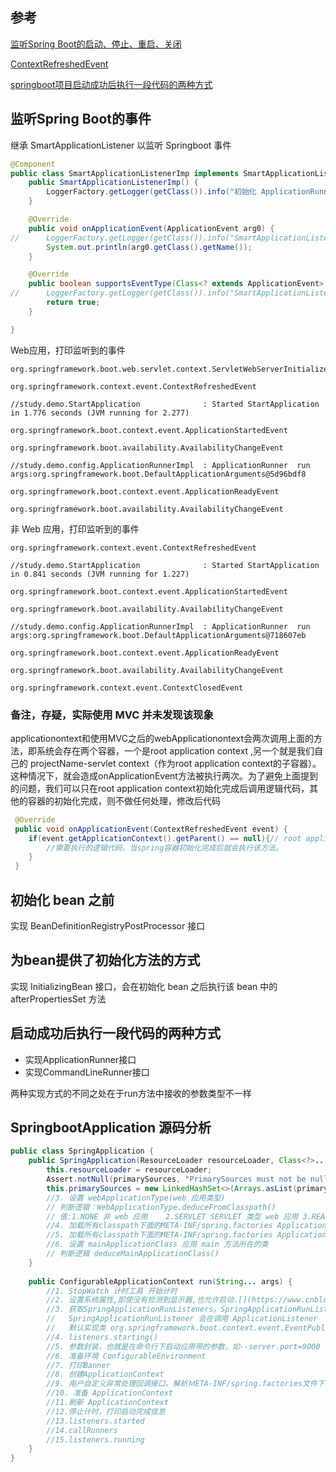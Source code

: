 ## 参考

[监听Spring Boot的启动、停止、重启、关闭](http://blog.sina.com.cn/s/blog_70ae1d7b0102wfq2.html)

[ContextRefreshedEvent](https://blog.csdn.net/bwh0520/article/details/79935435)

[springboot项目启动成功后执行一段代码的两种方式](https://www.cnblogs.com/zuidongfeng/p/9926471.html)

## 监听Spring Boot的事件

继承 SmartApplicationListener 以监听 Springboot 事件

```java
@Component
public class SmartApplicationListenerImp implements SmartApplicationListener {
	public SmartApplicationListenerImp() {
		LoggerFactory.getLogger(getClass()).info("初始化 ApplicationRunner");
	}

	@Override
	public void onApplicationEvent(ApplicationEvent arg0) {
//		LoggerFactory.getLogger(getClass()).info("SmartApplicationListener dealWith:"+arg0.getClass().getName());
		System.out.println(arg0.getClass().getName());
	}

	@Override
	public boolean supportsEventType(Class<? extends ApplicationEvent> arg0) {
//		LoggerFactory.getLogger(getClass()).info("SmartApplicationListener supportsEventType:"+arg0.getName());
		return true;
	}

}
```

Web应用，打印监听到的事件


```
org.springframework.boot.web.servlet.context.ServletWebServerInitializedEvent

org.springframework.context.event.ContextRefreshedEvent

//study.demo.StartApplication              : Started StartApplication in 1.776 seconds (JVM running for 2.277)

org.springframework.boot.context.event.ApplicationStartedEvent

org.springframework.boot.availability.AvailabilityChangeEvent

//study.demo.config.ApplicationRunnerImpl  : ApplicationRunner  run args:org.springframework.boot.DefaultApplicationArguments@5d96bdf8

org.springframework.boot.context.event.ApplicationReadyEvent

org.springframework.boot.availability.AvailabilityChangeEvent
```

非 Web 应用，打印监听到的事件

```
org.springframework.context.event.ContextRefreshedEvent

//study.demo.StartApplication              : Started StartApplication in 0.841 seconds (JVM running for 1.227)

org.springframework.boot.context.event.ApplicationStartedEvent

org.springframework.boot.availability.AvailabilityChangeEvent

//study.demo.config.ApplicationRunnerImpl  : ApplicationRunner  run args:org.springframework.boot.DefaultApplicationArguments@718607eb

org.springframework.boot.context.event.ApplicationReadyEvent

org.springframework.boot.availability.AvailabilityChangeEvent

org.springframework.context.event.ContextClosedEvent
```

### 备注，存疑，实际使用 MVC 并未发现该现象

applicationontext和使用MVC之后的webApplicationontext会两次调用上面的方法，即系统会存在两个容器，一个是root application  context ,另一个就是我们自己的 projectName-servlet context（作为root application  context的子容器）。这种情况下，就会造成onApplicationEvent方法被执行两次。为了避免上面提到的问题，我们可以只在root application context初始化完成后调用逻辑代码，其他的容器的初始化完成，则不做任何处理，修改后代码  

```java
 @Override  
 public void onApplicationEvent(ContextRefreshedEvent event) {  
 	if(event.getApplicationContext().getParent() == null){// root application context 没有parent，他就是老大.  
 		//需要执行的逻辑代码，当spring容器初始化完成后就会执行该方法。  
 	}  
 }  
```

## 初始化 bean 之前

实现 BeanDefinitionRegistryPostProcessor 接口

## 为bean提供了初始化方法的方式

实现 InitializingBean 接口，会在初始化 bean 之后执行该 bean 中的 afterPropertiesSet 方法

## 启动成功后执行一段代码的两种方式

- 实现ApplicationRunner接口
- 实现CommandLineRunner接口

两种实现方式的不同之处在于run方法中接收的参数类型不一样

## SpringbootApplication 源码分析

```java
public class SpringApplication {
    public SpringApplication(ResourceLoader resourceLoader, Class<?>... primarySources) {
        this.resourceLoader = resourceLoader;
		Assert.notNull(primarySources, "PrimarySources must not be null");
		this.primarySources = new LinkedHashSet<>(Arrays.asList(primarySources));
		//3. 设置 webApplicationType(web 应用类型) 
        // 判断逻辑：WebApplicationType.deduceFromClasspath() 
        // 值:1.NONE 非 web 应用	2.SERVLET SERVLET 类型 web 应用 3.REACTIVE REACTIVE 类型 web 应用
		//4. 加载所有classpath下面的META-INF/spring.factories ApplicationContextinitializer
		//5. 加载所有classpath下面的META-INF/spring.factories ApplicationListener
		//6. 设置 mainApplicationClass 应用 main 方法所在的类
        // 判断逻辑 deduceMainApplicationClass()
    }
    
    public ConfigurableApplicationContext run(String... args) {
        //1. StopWatch 计时工具 开始计时
        //2. 设置系统属性,即使没有检测到显示器,也允许启动.[](https://www.cnblogs.com/wangxuejian/p/10603034.html)
        //3. 获取SpringApplicationRunListeners。SpringApplicationRunListener的集合
        //   SpringApplicationRunListener 会在调用 ApplicationListener
        //   默认实现类 org.springframework.boot.context.event.EventPublishingRunListener，封装了不同的事件
        //4. listeners.starting()
        //5. 参数封装，也就是在命令行下启动应用带的参数，如--server.port=9000
        //6. 准备环境 ConfigurableEnvironment
        //7. 打印Banner
        //8. 创建ApplicationContext
        //9. 用户自定义异常处理回调接口。解析ＭETA-INF/spring.factories文件下接口的实现类，基于ＳＰＩ可插拔
        //10. 准备 ApplicationContext
        //11.刷新 ApplicationContext
		//12.停止计时，打印启动完成信息
        //13.listeners.started
        //14.callRunners
        //15.listeners.running
    }
}
```

